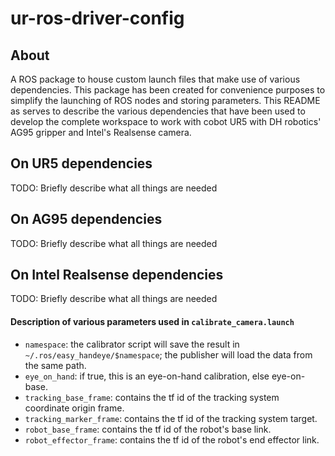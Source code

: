 # ur-ros-driver-config

## About
A ROS package to house custom launch files that make use of various dependencies. This package has been created for convenience purposes to simplify the launching of ROS nodes and storing parameters. This README as serves to describe the various dependencies that have been used to develop the complete workspace to work with cobot UR5 with DH robotics' AG95 gripper and Intel's Realsense camera.

## On UR5 dependencies

TODO: Briefly describe what all things are needed

## On AG95 dependencies

TODO: Briefly describe what all things are needed

## On Intel Realsense dependencies
TODO: Briefly describe what all things are needed

#### Description of various parameters used in `calibrate_camera.launch`

- `namespace`: the calibrator script will save the result in `~/.ros/easy_handeye/$namespace`; the publisher will load the data from the same path.
- `eye_on_hand`: if true, this is an eye-on-hand calibration, else eye-on-base.
- `tracking_base_frame`: contains the tf id of the tracking system coordinate origin frame.
- `tracking_marker_frame`: contains the tf id of the tracking system target.
- `robot_base_frame`: contains the tf id of the robot's base link.
- `robot_effector_frame`: contains the tf id of the robot's end effector link.